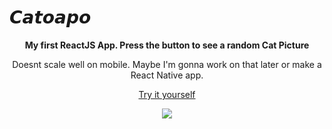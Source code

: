 # 𝘾𝙖𝙩𝙤𝙖𝙥𝙤
<p align=center><b>My first ReactJS App. Press the button to see a random Cat Picture</b></p>


<p align="center"> Doesnt scale well on mobile. Maybe I'm gonna work on that later or make a React Native app. </p>
<p align="center"><a href="https://hednaw.github.io/Catoapo" target="blank"> Try it yourself </a></p>
<p align=center><img src=https://user-images.githubusercontent.com/65706445/111900951-97d2b380-8a35-11eb-9e35-b1a394a53f28.png></img></p>
